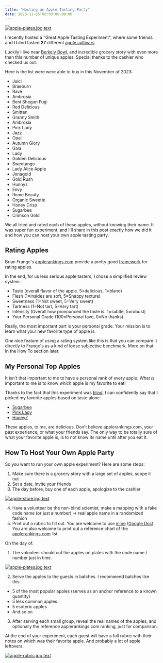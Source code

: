 ```yaml
---
title: "Hosting an Apple Tasting Party"
date: 2023-11-05T00:00:00-00:00
---
```


[![apple-plates.jpg text](/uploads/2023-11-05-hosting-an-apple-party/apple-plates.thumb.jpg)](/uploads/2023-11-05-hosting-an-apple-party/apple-plates.jpg)

I recently hosted a "Great Apple Tasting Experiment", where some friends and I blind tasted **27** different [apple cultivars](https://en.wikipedia.org/wiki/List_of_apple_cultivars).

Luckily I live near [Berkely Bowl](https://www.berkeleybowl.com/), and incredible grocery story with even more than this number of unique apples. Special thanks to the cashier who checked us out.

Here is the list were were able to buy in this November of 2023:

* Juici
* Braeburn
* Rave
* Ambrosia
* Beni Shogun Fugi
* Red Delicious
* Smitten
* Granny Smith
* Ambrosia
* Pink Lady
* Jazz
* Opal
* Autumn Glory
* Gala
* Lady
* Golden Delicious
* Sweetango
* Lady Alice Apple
* Jonagold
* Gold Rush
* Hunnyz
* Envy
* Rome Beauty
* Organic Sweetie
* Honey Crisp
* Sugarbee
* Crimson Gold

We all tried and rated each of these apples, without knowing their name.
It was super fun experiment, and I'll share in this post exactly how we did it and how you can host your own apple tasting party.

## Rating Apples

Brian Frange's [applerankings.com](https://applerankings.com/pick-an-apple/) provide a pretty good [framework](https://applerankings.com/rating-system/) for rating apples.

In the end, for us less serious apple tasters, I chose a simplified review system:

* Taste (overall flavor of the apple. 5=delicious, 1=bland)
* Flesh (1=Insides are soft, 5=Snappy texture)
* Sweetness (1=Not sweet, 5=Very sweet)
* Tartness (1=Not tart, 5=Very tart)
* Intensity (Overall how pronounced the taste is. 1=subtle, 5=robust)
* Your Personal Grade (100=Personal fave, 0=No thanks)

Really, the most important part is your personal grade.
Your mission is to learn what your new favorite type of apple is.

One nice feature of using a rating system like this is that you can compare it directly to Frange's as a kind of loose subjective benchmark. More on that in the How To section later.

## My Personal Top Apples

It isn't that important to me to have a personal rank of every apple.
What _is_ important to me is to know _which_ apple is my favorite to eat!

Thanks to the fact that this experiment was [blind](https://en.wikipedia.org/wiki/Blinded_experiment), I can confidently say that I picked my favorite apples based on taste alone:

* [Sugarbee](https://en.wikipedia.org/wiki/SugarBee)
* [Pink Lady](https://en.wikipedia.org/wiki/Cripps_Pink)
* [HoneyZ](https://waapple.org/varieties/hunnyz/)

These apples, to me, are delicious.
Don't believe applerankings.com, your past experience, or what your friends say.
The only way to be totally sure of what your favorite apple is, is to not know its name until after you eat it.

## How To Host Your Own Apple Party

So you want to run your own apple experiment?
Here are some steps:

1. Make sure there is a grocery story with a large set of apples, scope it out
2. Set a date, invite your friends
3. The day before, buy one of each apple, apologize to the cashier

[![apple-store.jpg text](/uploads/2023-11-05-hosting-an-apple-party/apple-store.thumb.jpg)](/uploads/2023-11-05-hosting-an-apple-party/apple-store.jpg)

4. Have a volunteer be the non-blind scientist, make a mapping with a fake code name (or just a number) -> real apple name in a randomized fashion
5. Print out a rubric to fill out. You are welcome to use [mine](/uploads/2023-11-05-hosting-an-apple-party/appl-tasting-rubric.pdf) ([Google Doc](https://docs.google.com/document/d/1mozRK3k0XVL7bZOE7TfEGC2naNYx1hMkddZUD6YPgNc/view)).
   You are also welcome to print out a reference chart of the [applerankings.com](/uploads/2023-11-05-hosting-an-apple-party/apple-rankings.pdf) list.

On the day of:

1. The volunteer should cut the apples on plates with the code name / number just in time.

[![apple-plates.jpg text](/uploads/2023-11-05-hosting-an-apple-party/apple-plates.thumb.jpg)](/uploads/2023-11-05-hosting-an-apple-party/apple-plates.jpg)

2. Serve the apples to the guests in batches. I recommend batches like this:
  * 5 of the most popular apples (serves as an anchor reference to a known quantity)
  * 5 less common apples
  * 5 esoteric apples
  * And so on
3. After serving each small group, reveal the real names of the apples, and optionally the reference applerankings.com ranking, just for comparison.
   
At the end of your experiment, each guest will have a full rubric with their notes on which was their favorite apple.
And probably a lot of apple leftovers.

[![apple-rubric.jpg text](/uploads/2023-11-05-hosting-an-apple-party/apple-rubric.thumb.jpg)](/uploads/2023-11-05-hosting-an-apple-party/apple-rubric.jpg)
